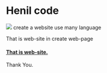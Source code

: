 
<h1> Henil code </h1>
<img src="https://henilcodes.github.io/PH/File/Henil.ico">
create a website use many language

That is web-site in create web-page

<h4> <a href="https://henilcodes.github.io/PH/">That is web-site.</a> </h4>
Thank You.

